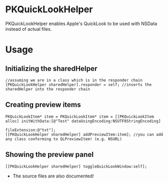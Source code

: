 PKQuickLookHelper
=================

PKQuickLookHelper enables Apple's QuickLook to be used with NSData instead of actual files.

Usage
====

Initializing the sharedHelper
----

    //assuming we are in a class which is in the responder chain
    [PKQuickLookHelper sharedHelper].responder = self; //inserts the sharedHelper into the responder chain



Creating preview items
----

    PKQuickLookItem* item = PKQuickLookItem* item = [[PKQuickLookItem alloc] initWithData:[@"Test" dataUsingEncoding:NSUTF8StringEncoding] 
                                                                            fileExtension:@"txt"];
    [[PKQuickLookHelper sharedHelper] addPreviewItem:item]; //you can add any class conforming to QLPreviewItem! (e.g. NSURL)



Showing the preview panel
----

    [[PKQuickLookHelper sharedHelper] toggleQuickLookWindow:self];


* The source files are also documented!
